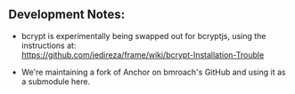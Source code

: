 ## Development Notes:
* bcrypt is experimentally being swapped out for bcryptjs, using the instructions at:<br>
https://github.com/jedireza/frame/wiki/bcrypt-Installation-Trouble<br>

* We're maintaining a fork of Anchor on bmroach's GitHub and using it as a submodule here.

